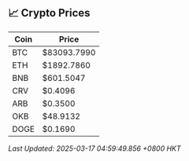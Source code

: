 ## 📈 Crypto Prices

| Coin | Price |
| ---- | ----- |
| BTC | $83093.7990 |
| ETH | $1892.7860 |
| BNB | $601.5047 |
| CRV | $0.4096 |
| ARB | $0.3500 |
| OKB | $48.9132 |
| DOGE | $0.1690 |

_Last Updated: 2025-03-17 04:59:49.856 +0800 HKT_